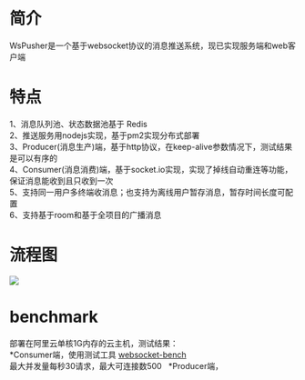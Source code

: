 # 简介
WsPusher是一个基于websocket协议的消息推送系统，现已实现服务端和web客户端

# 特点
1、消息队列池、状态数据池基于 Redis  
2、推送服务用nodejs实现，基于pm2实现分布式部署  
3、Producer(消息生产)端，基于http协议，在keep-alive参数情况下，测试结果是可以有序的  
4、Consumer(消息消费)端，基于socket.io实现，实现了掉线自动重连等功能，保证消息能收到且只收到一次  
5、支持同一用户多终端收消息；也支持为离线用户暂存消息，暂存时间长度可配置  
6、支持基于room和基于全项目的广播消息  

# 流程图
![](https://github.com/john-chow/wspusher/blob/master/20180526160545.jpg)

# benchmark 
部署在阿里云单核1G内存的云主机，测试结果：   
*Consumer端，使用测试工具 [websocket-bench](https://github.com/M6Web/websocket-bench)  
最大并发量每秒30请求，最大可连接数500  
*Producer端，
